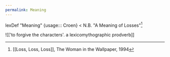 ```yaml
---
permalink: Meaning
---
```


lexDef "Meaning" {usage::: Croen} < N.B. "A Meaning of Losses"[^MeaningCroen]

[^MeaningCroen]: [[Loss, Loss, Loss]], The Woman in the Wallpaper, 1994


![['to forgive the characters'. a lexicomythographic prodverb]]